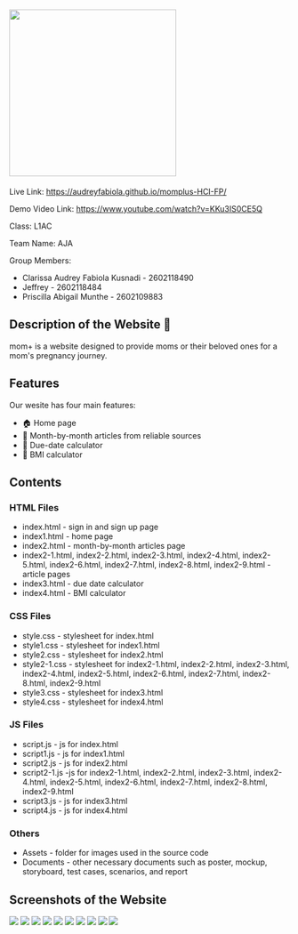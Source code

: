 # <img src="Assets/images/LOGO2.png" width="300"> 
Live Link: https://audreyfabiola.github.io/momplus-HCI-FP/

Demo Video Link: https://www.youtube.com/watch?v=KKu3IS0CE5Q

Class: L1AC

Team Name: AJA

Group Members:
- Clarissa Audrey Fabiola Kusnadi - 2602118490
- Jeffrey - 2602118484
- Priscilla Abigail Munthe - 2602109883

## Description of the Website 🤰

mom+ is a website designed to provide moms or their beloved ones for a mom's pregnancy journey.

## Features
Our wesite has four main features:
- 🏠 Home page
- 📰 Month-by-month articles from reliable sources
- 📅 Due-date calculator 
- 🧮 BMI calculator

## Contents

### HTML Files

- index.html - sign in and sign up page
- index1.html - home page
- index2.html - month-by-month articles page
- index2-1.html, index2-2.html, index2-3.html, index2-4.html, index2-5.html, index2-6.html, index2-7.html, index2-8.html, index2-9.html - article pages
- index3.html - due date calculator
- index4.html - BMI calculator


### CSS Files
- style.css - stylesheet for index.html
- style1.css - stylesheet for index1.html
- style2.css - stylesheet for index2.html
- style2-1.css - stylesheet for index2-1.html, index2-2.html, index2-3.html, index2-4.html, index2-5.html, index2-6.html, index2-7.html, index2-8.html, index2-9.html
- style3.css - stylesheet for index3.html
- style4.css - stylesheet for index4.html

### JS Files
- script.js - js for index.html 
- script1.js - js for index1.html
- script2.js - js for index2.html 
- script2-1.js -js for index2-1.html, index2-2.html, index2-3.html, index2-4.html, index2-5.html, index2-6.html, index2-7.html, index2-8.html, index2-9.html
- script3.js - js for index3.html
- script4.js - js for index4.html 

### Others
- Assets - folder for images used in the source code
- Documents - other necessary documents such as poster, mockup, storyboard, test cases, scenarios, and report

## Screenshots of the Website
<img src="Assets/screenshot/login.png"> 
<img src="Assets/screenshot/main.png"> 
<img src="Assets/screenshot/main2.png"> 
<img src="Assets/screenshot/main3.png"> 
<img src="Assets/screenshot/main4.png"> 
<img src="Assets/screenshot/main5.png"> 
<img src="Assets/screenshot/article.png"> 
<img src="Assets/screenshot/article2.png"> 
<img src="Assets/screenshot/due.png"> 
<img src="Assets/screenshot/bmi.png"> 
